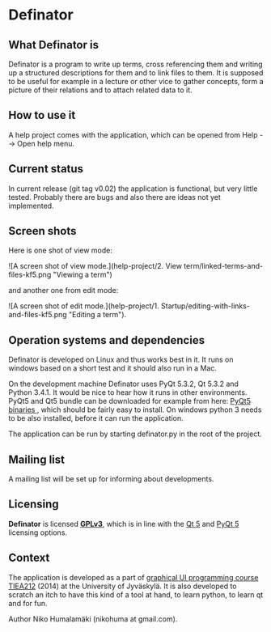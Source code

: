 
# Definator

## What Definator is

Definator is a program to write up terms, cross referencing them and writing
up a structured descriptions for them and to link files to them. It is
supposed to be useful for example in a lecture or other vice to gather
concepts, form a picture of their relations and to attach related data to it.

## How to use it

A help project comes with the application, which can be opened from Help -->
Open help menu.

## Current status

In current release (git tag v0.02) the application is functional, but very
little tested. Probably there are bugs and also there are ideas not yet
implemented.

## Screen shots

Here is one shot of view mode:

![A screen shot of view mode.](help-project/2. View term/linked-terms-and-files-kf5.png "Viewing a term")

and another one from edit mode:

![A screen shot of edit mode.](help-project/1. Startup/editing-with-links-and-files-kf5.png "Editing a term").

## Operation systems and dependencies

Definator is developed on Linux and thus works best in it. It runs on windows
based on a short test and it should also run in a Mac.

On the development machine Definator uses PyQt 5.3.2, Qt 5.3.2 and Python 3.4.1.
It would be nice to hear how it runs in other environments. PyQt5 and Qt5 bundle
can be downloaded for example from here: [PyQt5 binaries ](http://www.riverbankcomputing.co.uk/software/pyqt/download5 "download PyQt 5"), which should be fairly easy to
install. On windows python 3 needs to be also installed, before it can run the
application.

The application can be run by starting definator.py in the root of the project.

## Mailing list

A mailing list will be set up for informing about developments.

## Licensing

**Definator** is licensed **[GPLv3](http://www.gnu.org/licenses/gpl-3.0.txt)**, which
is in line with the [Qt 5](http://qt-project.org/doc/qt-5/licensing.html) and [PyQt 5](http://www.riverbankcomputing.co.uk/software/pyqt/license) licensing options.

## Context

The application is developed as a part of
[graphical UI programming course TIEA212](http://appro.mit.jyu.fi/gko/) (2014)
at the University of Jyväskylä. It is also developed to scratch an itch to have
this kind of a tool at hand, to learn python, to learn qt and for fun.

Author Niko Humalamäki (nikohuma at gmail.com).
